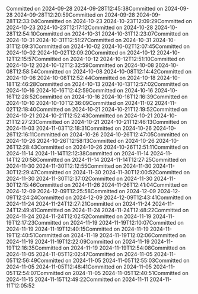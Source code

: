 Committed on 2024-09-28 2024-09-28T12:45:38Committed on 2024-09-28 2024-09-28T12:20:59Committed on 2024-09-28 2024-09-28T12:33:04Committed on 2024-10-23 2024-10-23T12:09:29Committed on 2024-10-23 2024-10-23T12:17:12Committed on 2024-10-28 2024-10-28T12:54:10Committed on 2024-10-31 2024-10-31T12:23:07Committed on 2024-10-31 2024-10-31T12:51:27Committed on 2024-10-31 2024-10-31T12:09:31Committed on 2024-10-02 2024-10-02T12:07:45Committed on 2024-10-02 2024-10-02T12:09:20Committed on 2024-10-12 2024-10-12T12:15:57Committed on 2024-10-12 2024-10-12T12:51:10Committed on 2024-10-12 2024-10-12T12:32:59Committed on 2024-10-08 2024-10-08T12:58:54Committed on 2024-10-08 2024-10-08T12:14:42Committed on 2024-10-08 2024-10-08T12:52:44Committed on 2024-10-18 2024-10-18T12:46:28Committed on 2024-10-13 2024-10-13T12:57:02Committed on 2024-10-16 2024-10-16T12:42:59Committed on 2024-10-16 2024-10-16T12:28:52Committed on 2024-10-16 2024-10-16T12:16:39Committed on 2024-10-10 2024-10-10T12:36:09Committed on 2024-11-02 2024-11-02T12:18:40Committed on 2024-10-21 2024-10-21T12:19:52Committed on 2024-10-21 2024-10-21T12:52:43Committed on 2024-10-21 2024-10-21T12:27:23Committed on 2024-10-21 2024-10-21T12:46:13Committed on 2024-11-03 2024-11-03T12:18:31Committed on 2024-10-26 2024-10-26T12:16:11Committed on 2024-10-26 2024-10-26T12:47:05Committed on 2024-10-26 2024-10-26T12:58:13Committed on 2024-10-26 2024-10-26T12:28:43Committed on 2024-10-26 2024-10-26T12:51:11Committed on 2024-11-14 2024-11-14T12:12:38Committed on 2024-11-14 2024-11-14T12:20:58Committed on 2024-11-14 2024-11-14T12:27:25Committed on 2024-11-30 2024-11-30T12:12:55Committed on 2024-11-30 2024-11-30T12:29:47Committed on 2024-11-30 2024-11-30T12:00:52Committed on 2024-11-30 2024-11-30T12:37:02Committed on 2024-11-30 2024-11-30T12:15:46Committed on 2024-11-26 2024-11-26T12:41:04Committed on 2024-12-09 2024-12-09T12:25:58Committed on 2024-12-09 2024-12-09T12:24:24Committed on 2024-12-09 2024-12-09T12:43:41Committed on 2024-11-24 2024-11-24T12:27:21Committed on 2024-11-24 2024-11-24T12:49:41Committed on 2024-11-24 2024-11-24T12:48:22Committed on 2024-11-24 2024-11-24T12:02:52Committed on 2024-11-19 2024-11-19T12:17:23Committed on 2024-11-19 2024-11-19T12:10:07Committed on 2024-11-19 2024-11-19T12:40:15Committed on 2024-11-19 2024-11-19T12:40:51Committed on 2024-11-19 2024-11-19T12:02:06Committed on 2024-11-19 2024-11-19T12:22:09Committed on 2024-11-19 2024-11-19T12:16:35Committed on 2024-11-19 2024-11-19T12:54:08Committed on 2024-11-05 2024-11-05T12:02:47Committed on 2024-11-05 2024-11-05T12:56:49Committed on 2024-11-05 2024-11-05T12:55:03Committed on 2024-11-05 2024-11-05T12:48:41Committed on 2024-11-05 2024-11-05T12:54:07Committed on 2024-11-05 2024-11-05T12:40:51Committed on 2024-11-15 2024-11-15T12:49:22Committed on 2024-11-11 2024-11-11T12:05:52